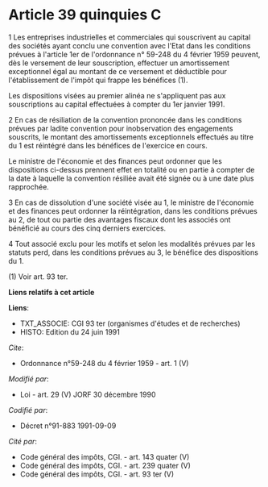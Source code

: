 # Article 39 quinquies C

1 Les entreprises industrielles et commerciales qui souscrivent au capital des sociétés ayant conclu une convention avec
l'Etat dans les conditions prévues à l'article 1er de l'ordonnance n° 59-248 du 4 février 1959 peuvent, dès le versement de
leur souscription, effectuer un amortissement exceptionnel égal au montant de ce versement et déductible pour l'établissement
de l'impôt qui frappe les bénéfices (1). 

Les dispositions visées au premier alinéa ne s'appliquent pas aux souscriptions au capital effectuées à compter du 1er
janvier 1991.

2 En cas de résiliation de la convention prononcée dans les conditions prévues par ladite convention pour inobservation des
engagements souscrits, le montant des amortissements exceptionnels effectués au titre du 1 est réintégré dans les bénéfices
de l'exercice en cours. 

Le ministre de l'économie et des finances peut ordonner que les dispositions ci-dessus prennent effet en totalité ou en
partie à compter de la date à laquelle la convention résiliée avait été signée ou à une date plus rapprochée. 

3 En cas de dissolution d'une société visée au 1, le ministre de l'économie et des finances peut ordonner la réintégration,
dans les conditions prévues au 2, de tout ou partie des avantages fiscaux dont les associés ont bénéficié au cours des cinq
derniers exercices. 

4 Tout associé exclu pour les motifs et selon les modalités prévues par les statuts perd, dans les conditions prévues au 3,
le bénéfice des dispositions du 1. 

(1) Voir art. 93 ter.

**Liens relatifs à cet article**

**Liens**:

  - TXT_ASSOCIE: CGI 93 ter (organismes d'études et de recherches)
  - HISTO: Edition du 24 juin 1991

_Cite_:

  - Ordonnance n°59-248 du 4 février 1959 - art. 1 (V)

_Modifié par_:

  - Loi - art. 29 (V) JORF 30 décembre 1990

_Codifié par_:

  - Décret n°91-883 1991-09-09

_Cité par_:

  - Code général des impôts, CGI. - art. 143 quater (V)
  - Code général des impôts, CGI. - art. 239 quater (V)
  - Code général des impôts, CGI. - art. 93 ter (V)

